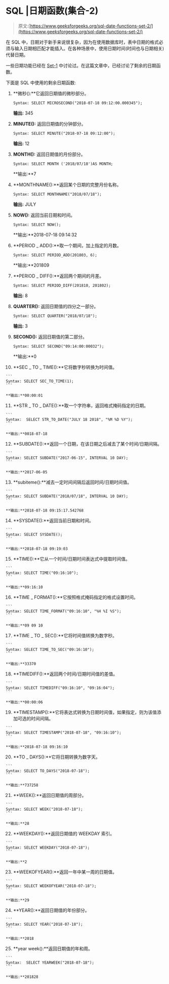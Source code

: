 # SQL |日期函数(集合-2)

> 原文:[https://www.geeksforgeeks.org/sql-date-functions-set-2/](https://www.geeksforgeeks.org/sql-date-functions-set-2/)

在 SQL 中，日期对于新手来说很复杂，因为在使用数据库时，表中日期的格式必须与输入日期相匹配才能插入。在各种场景中，使用日期时间(时间也与日期相关)代替日期。

一些日期功能已经在 [Set-1](https://www.geeksforgeeks.org/sql-date-functions-set-1/) 中讨论过。在这篇文章中，已经讨论了剩余的日期函数。

下面是 SQL 中使用的剩余日期函数:

1.  **微秒():**它返回日期值的微秒部分。

    ```
    Syntax: SELECT MICROSECOND("2018-07-18 09:12:00.000345");
    ```

    **输出:** 345

2.  **MINUTE():** 返回日期值的分钟部分。

    ```
    Syntax: SELECT MINUTE("2018-07-18 09:12:00");
    ```

    **输出:** 12

3.  **MONTH():** 返回日期值的月份部分。

    ```
    Syntax: SELECT MONTH ('2018/07/18')AS MONTH;
    ```

    **输出:**7

4.  **MONTHNAME():**返回某个日期的完整月份名称。

    ```
    Syntax: SELECT MONTHNAME("2018/07/18");
    ```

    **输出:** JULY

5.  **NOW():** 返回当前日期和时间。

    ```
    Syntax: SELECT NOW();
    ```

    **输出:**2018-07-18 09:14:32

6.  **PERIOD _ ADD():**取一个期间，加上指定的月数。

    ```
    Syntax: SELECT PERIOD_ADD(201803, 6);
    ```

    **输出:**201809

7.  **PERIOD _ DIFF():**返回两个期间的月差。

    ```
    Syntax: SELECT PERIOD_DIFF(201810, 201802);
    ```

    **输出:** 8

8.  **QUARTER():** 返回日期值的四分之一部分。

    ```
    Syntax: SELECT QUARTER("2018/07/18");
    ```

    **输出:** 3

9.  **SECOND():** 返回日期值的第二部分。

    ```
    Syntax: SELECT SECOND("09:14:00:00032");
    ```

    **输出:**0

10.  **SEC _ TO _ TIME():**它将数字秒转换为时间值。

    ```
    Syntax: SELECT SEC_TO_TIME(1);
    ```

    **输出:**00:00:01

11.  **STR _ TO _ DATE():**取一个字符串，返回格式掩码指定的日期。

    ```
    Syntax:  SELECT STR_TO_DATE("JULY 18 2018", "%M %D %Y");
    ```

    **输出:**0018-07-18

12.  **SUBDATE():**返回一个日期，在该日期之后减去了某个时间/日期间隔。

    ```
    Syntax: SELECT SUBDATE("2017-06-15", INTERVAL 10 DAY);
    ```

    **输出:**2017-06-05

13.  **subiteme():**减去一定时间间隔后返回时间/日期时间值。

    ```
    Syntax: SELECT SUBDATE("2018/07/18", INTERVAL 10 DAY);
    ```

    **输出:**2018-07-18 09:15:17.542768

14.  **SYSDATE():**返回当前日期和时间。

    ```
    Syntax: SELECT SYSDATE();
    ```

    **输出:**2018-07-18 09:19:03

15.  **TIME():**它从一个时间/日期时间表达式中提取时间值。

    ```
    Syntax: SELECT TIME("09:16:10");
    ```

    **输出:**09:16:10

16.  **TIME _ FORMAT():**它按照格式掩码指定的格式设置时间。

    ```
    Syntax: SELECT TIME_FORMAT("09:16:10", "%H %I %S");
    ```

    **输出:**09 09 10

17.  **TIME _ TO _ SEC():**它将时间值转换为数字秒。

    ```
    Syntax: SELECT TIME_TO_SEC("09:16:10");
    ```

    **输出:**33370

18.  **TIMEDIFF():**返回两个时间/日期时间值的差值。

    ```
    Syntax: SELECT TIMEDIFF("09:16:10", "09:16:04");
    ```

    **输出:**00:00:06

19.  **TIMESTAMP():**它将表达式转换为日期时间值，如果指定，则为该值添加可选的时间间隔。

    ```
    Syntax: SELECT TIMESTAMP("2018-07-18", "09:16:10");
    ```

    **输出:**2018-07-18 09:16:10

20.  **TO _ DAYS():**它将日期转换为数字天。

    ```
    Syntax: SELECT TO_DAYS("2018-07-18");
    ```

    **输出:**737258

21.  **WEEK():**返回日期值的周部分。

    ```
    Syntax: SELECT WEEK("2018-07-18");
    ```

    **输出:**28

22.  **WEEKDAY():**返回日期值的 WEEKDAY 索引。

    ```
    Syntax: SELECT WEEKDAY("2018-07-18");
    ```

    **输出:**2

23.  **WEEKOFYEAR():**返回一年中某一周的日期值。

    ```
    Syntax: SELECT WEEKOFYEAR("2018-07-18");
    ```

    **输出:**29

24.  **YEAR():**返回日期值的年份部分。

    ```
    Syntax: SELECT YEAR("2018-07-18");
    ```

    **输出:**2018

25.  **year week():**返回日期值的年和周。

    ```
    Syntax:  SELECT YEARWEEK("2018-07-18");
    ```

    **输出:**201828